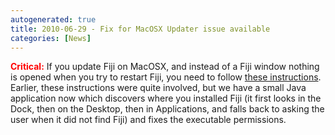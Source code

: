 ```yaml
---
autogenerated: true
title: 2010-06-29 - Fix for MacOSX Updater issue available
categories: [News]
---
```


<span style="color:red">**Critical:**</span> If you update Fiji on MacOSX, and instead of a Fiji window nothing is opened when you try to restart Fiji, you need to follow [these instructions](/learn/troubleshooting).  
Earlier, these instructions were quite involved, but we have a small Java application now which discovers where you installed Fiji (it first looks in the Dock, then on the Desktop, then in Applications, and falls back to asking the user when it did not find Fiji) and fixes the executable permissions.


